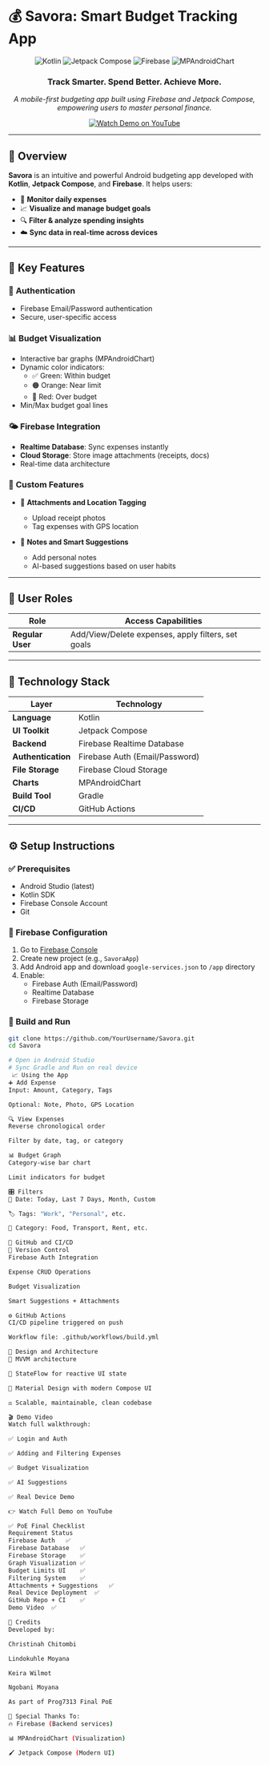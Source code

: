 # 💰 Savora: Smart Budget Tracking App

<div align="center">
  
  ![Kotlin](https://img.shields.io/badge/Kotlin-1.9.0-orange?style=for-the-badge&logo=kotlin)
  ![Jetpack Compose](https://img.shields.io/badge/Jetpack%20Compose-UI-blue?style=for-the-badge&logo=android)
  ![Firebase](https://img.shields.io/badge/Firebase-Backend-yellow?style=for-the-badge&logo=firebase)
  ![MPAndroidChart](https://img.shields.io/badge/Charts-MPAndroidChart-blueviolet?style=for-the-badge&logo=chartmogul)
  
  <h3>Track Smarter. Spend Better. Achieve More.</h3>

  <p><em>A mobile-first budgeting app built using Firebase and Jetpack Compose, empowering users to master personal finance.</em></p>

  <a href="https://youtu.be/zGAsvYdTKY8">
    <img src="https://img.shields.io/badge/Watch_Demo-YouTube-red?style=for-the-badge&logo=youtube" alt="Watch Demo on YouTube">
  </a>
</div>

---

## 📱 Overview

**Savora** is an intuitive and powerful Android budgeting app developed with **Kotlin**, **Jetpack Compose**, and **Firebase**. It helps users:

- 🧾 **Monitor daily expenses**
- 📈 **Visualize and manage budget goals**
- 🔍 **Filter & analyze spending insights**
- ☁️ **Sync data in real-time across devices**

---

## 🔑 Key Features

### 🔐 **Authentication**
- Firebase Email/Password authentication  
- Secure, user-specific access

### 📊 **Budget Visualization**
- Interactive bar graphs (MPAndroidChart)  
- Dynamic color indicators:
  - ✅ Green: Within budget  
  - 🟠 Orange: Near limit  
  - 🔴 Red: Over budget  
- Min/Max budget goal lines

### 🌤️ **Firebase Integration**
- **Realtime Database**: Sync expenses instantly  
- **Cloud Storage**: Store image attachments (receipts, docs)  
- Real-time data architecture

### 🚀 **Custom Features**

- 📎 **Attachments and Location Tagging**
  - Upload receipt photos  
  - Tag expenses with GPS location  

- 📝 **Notes and Smart Suggestions**
  - Add personal notes  
  - AI-based suggestions based on user habits

---

## 👥 User Roles

| Role          | Access Capabilities                                  |
|---------------|------------------------------------------------------|
| **Regular User** | Add/View/Delete expenses, apply filters, set goals |

---

## 🧱 Technology Stack

| Layer           | Technology                       |
|-----------------|----------------------------------|
| **Language**    | Kotlin                           |
| **UI Toolkit**  | Jetpack Compose                  |
| **Backend**     | Firebase Realtime Database       |
| **Authentication** | Firebase Auth (Email/Password) |
| **File Storage**| Firebase Cloud Storage           |
| **Charts**      | MPAndroidChart                   |
| **Build Tool**  | Gradle                           |
| **CI/CD**       | GitHub Actions                   |

---

## ⚙️ Setup Instructions

### ✅ Prerequisites

- Android Studio (latest)
- Kotlin SDK
- Firebase Console Account
- Git

### 🔧 Firebase Configuration

1. Go to [Firebase Console](https://console.firebase.google.com/)
2. Create new project (e.g., `SavoraApp`)
3. Add Android app and download `google-services.json` to `/app` directory
4. Enable:
   - Firebase Auth (Email/Password)
   - Realtime Database
   - Firebase Storage

### 🔨 Build and Run

```bash
git clone https://github.com/YourUsername/Savora.git
cd Savora

# Open in Android Studio
# Sync Gradle and Run on real device
 📈 Using the App
➕ Add Expense
Input: Amount, Category, Tags

Optional: Note, Photo, GPS Location

🔍 View Expenses
Reverse chronological order

Filter by date, tag, or category

📊 Budget Graph
Category-wise bar chart

Limit indicators for budget

🎛 Filters
📆 Date: Today, Last 7 Days, Month, Custom

🏷️ Tags: "Work", "Personal", etc.

📂 Category: Food, Transport, Rent, etc.

🔄 GitHub and CI/CD
📁 Version Control
Firebase Auth Integration

Expense CRUD Operations

Budget Visualization

Smart Suggestions + Attachments

⚙️ GitHub Actions
CI/CD pipeline triggered on push

Workflow file: .github/workflows/build.yml

🧠 Design and Architecture
🧩 MVVM architecture

🌊 StateFlow for reactive UI state

📐 Material Design with modern Compose UI

⚖️ Scalable, maintainable, clean codebase

🎬 Demo Video
Watch full walkthrough:

✅ Login and Auth

✅ Adding and Filtering Expenses

✅ Budget Visualization

✅ AI Suggestions

✅ Real Device Demo

👉 Watch Full Demo on YouTube

✅ PoE Final Checklist
Requirement	Status
Firebase Auth	✅
Firebase Database	✅
Firebase Storage	✅
Graph Visualization	✅
Budget Limits UI	✅
Filtering System	✅
Attachments + Suggestions	✅
Real Device Deployment	✅
GitHub Repo + CI	✅
Demo Video	✅

🧠 Credits
Developed by:

Christinah Chitombi

Lindokuhle Moyana

Keira Wilmot

Ngobani Moyana

As part of Prog7313 Final PoE

🙏 Special Thanks To:
🔥 Firebase (Backend services)

📊 MPAndroidChart (Visualization)

🖌️ Jetpack Compose (Modern UI)


